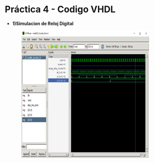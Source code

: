 # Práctica 4 - Codigo VHDL

- **1)Simulacion de Reloj Digital** 
<p align="center">
  <img src="https://github.com/EdisonAltamirano/Advanced-Digital-Systems-Laboratory/blob/master/Practica_5_simulacion/docs/Reloj_Digital.png" width="400" height="400" align="center"/>
</p>

